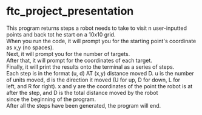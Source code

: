 # ftc_project_presentation
<p> This program returns steps a robot needs to take to visit n user-inputted points and back tot he start on a 10x10 grid. <br>
 When you run the code, it will prompt you for the starting point's coordinate as x,y (no spaces). <br>
 Next, it will prompt you for the number of targets. <br>
 After that, it will prompt for the coordinates of each target. <br>
 Finally, it will print the results onto the terminal as a series of steps. <br>
 Each step is in the format (u, d) AT (x,y) distance moved D. u is the number of units moved, d is the direction it moved (U for up, D for down, L for <br> left, and R for right). x and y are the coordinates of the point the robot is at after the step, and D is the total distance moved by the robot <br> since the beginning of the program.<br>
 After all the steps have been generated, the program will end.</p>
